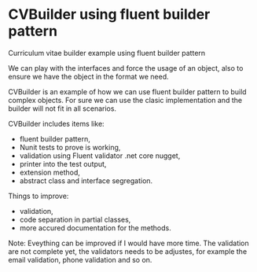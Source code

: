 # CVBuilder using fluent builder pattern
Curriculum vitae builder example using fluent builder pattern

We can play with the interfaces and force the usage of an object, also to ensure we have the object in the format we need.

CVBuilder is an example of how we can use fluent builder pattern to build complex objects. For sure we can use the clasic implementation and the builder will not fit in all scenarios.

CVBuilder includes items like:

- fluent builder pattern,
- Nunit tests to prove is working,
- validation using Fluent validator .net core nugget,
- printer into the test output,
- extension method,
- abstract class and interface segregation.

Things to improve:

- validation,
- code separation in partial classes,
- more accured documentation for the methods.

Note: Eveything can be improved if I would have more time. The validation are not complete yet, the validators needs to be adjustes, for example the email validation, phone validation and so on.


